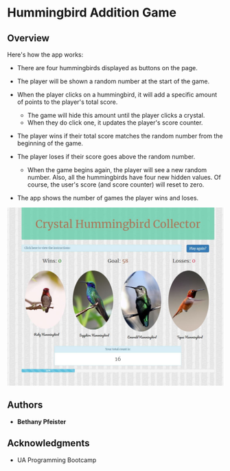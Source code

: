 # Hummingbird Addition Game

## Overview

Here's how the app works:

   * There are four hummingbirds displayed as buttons on the page.

   * The player will be shown a random number at the start of the game.

   * When the player clicks on a hummingbird, it will add a specific amount of points to the player's total score. 

     * The game will hide this amount until the player clicks a crystal.
     * When they do click one, it updates the player's score counter.

   * The player wins if their total score matches the random number from the beginning of the game.

   * The player loses if their score goes above the random number.

     * When the game begins again, the player will see a new random number. Also, all the hummingbirds have four new hidden values. Of course, the user's score (and score counter) will reset to zero.

   * The app shows the number of games the player wins and loses. 


![Screenshot](assets/images/screenshot.JPG)


## Authors

* **Bethany Pfeister** 

## Acknowledgments

* UA Programming Bootcamp

